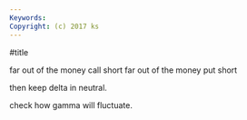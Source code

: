 ```yaml
---
Keywords:
Copyright: (c) 2017 ks
---
```


#title

far out of the money call short
far out of the money put short

then keep delta in neutral.

check how gamma will fluctuate.
